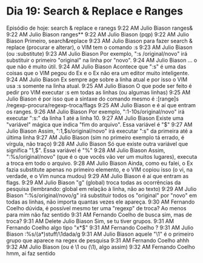 # Dia 19: Search & Replace e Ranges


Episódio de hoje: search & replace e ranegs
9:22 AM
Julio Biason
ranges&
9:22 AM
Julio Biason
ranges**
9:22 AM
Julio Biason
(pqp)
9:22 AM
Julio Biason
Primeiro, search&replace
9:23 AM
Julio Biason
para fazer search & replace (procurar e alterar), o VIM tem o comando :s
9:23 AM
Julio Biason
(ou :substitute)
9:23 AM
Julio Biason
Por exemplo, ":s /original/novo" irá substituir o primeiro "original" na linha por "novo".
9:24 AM
Julio Biason
... o que não é muito útil.
9:24 AM
Julio Biason
Acontece que ":s" é uma das coisas que o VIM pegou do Ex e o Ex não era um editor muito inteligente.
9:24 AM
Julio Biason
Ex sempre age sobre a linha atual e por isso o VIM usa :s somente na linha atual.
9:25 AM
Julio Biason
O que pode ser feito é pedir pro VIM executar :s em todas as linhas (ou algumas linhas)
9:25 AM
Julio Biason
é por isso que a sintaxe do comando mesmo é :[range]s /regexp-procura/regexp-troca/flags
9:25 AM
Julio Biason
e é aí que entram os ranges.
9:26 AM
Julio Biason
Por exemplo, ":1-10s/original/novo" irá executar ":s:" da linha 1 até a linha 10.
9:27 AM
Julio Biason
Existe uma "variável" mágica que indica "fim do arquivo". Essa variável é "$"
9:27 AM
Julio Biason
Assim, ":1,$s/original/novo" irá executar ":s" da primeira até a última linha
9:27 AM
Julio Biason
(sim no primeiro exemplo tá errado, é vírgula, não traço)
9:28 AM
Julio Biason
Só que existe outra variável que significa "1,$". Essa variável é "%"
9:28 AM
Julio Biason
Assim, ":%s/original/novo" (que é o que vocês vão ver um muitos lugares), executa a troca em todo o arquivo.
9:28 AM
Julio Biason
Ainda, como eu falei, o Ex fazia substitute apenas no primeiro elemento, e o VIM copiou isso (o vi, na verdade, e o Vim nunca mudou)
9:29 AM
Julio Biason
é aí que entram as flags.
9:29 AM
Julio Biason
"g" (global) troca todas as ocorrências da pesquisa (lembrando: global em relação à linha, não ao texto)
9:29 AM
Julio Biason
":%s/original/novo/g" irá substituir todos os "original" por "novo" em todas as linhas, não importa quantas vezes ele apareça.
9:30 AM
Fernando Coelho
dúvida, é possível mesmo ter uma "regexp" de troca? Ao menos para mim não faz sentido
9:31 AM
Fernando Coelho
de busca sim, mas de troca?
9:31 AM
Delete
Julio Biason
Sim, se tu tiver grupos.
9:31 AM
Fernando Coelho
algo tipo "x*$"
9:31 AM
Fernando Coelho
?
9:31 AM
Julio Biason
:%s/(a*)stuff/\1dada/g
9:31 AM
Julio Biason
aquele "\1" é o primeiro grupo que aparece na regex de pesquisa
9:31 AM
Fernando Coelho
ahhh
9:32 AM
Julio Biason
(ou é \1 ou (\1), algo assim)
9:32 AM
Fernando Coelho
hmm, ai faz sentido
